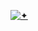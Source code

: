 [![✦](https://i.postimg.cc/J7JP8wnB/Picsart-24-02-29-22-37-33-523.png)](https://stellazure.atabook.org/)

<!--
**stellazure/stellazure** is a ✨ _special_ ✨ repository because its `README.md` (this file) appears on your GitHub profile.

Here are some ideas to get you started:

- 🔭 I’m currently working on ...
- 🌱 I’m currently learning ...
- 👯 I’m looking to collaborate on ...
- 🤔 I’m looking for help with ...
- 💬 Ask me about ...
- 📫 How to reach me: ...
- 😄 Pronouns: ...
- ⚡ Fun fact: ...
-->
